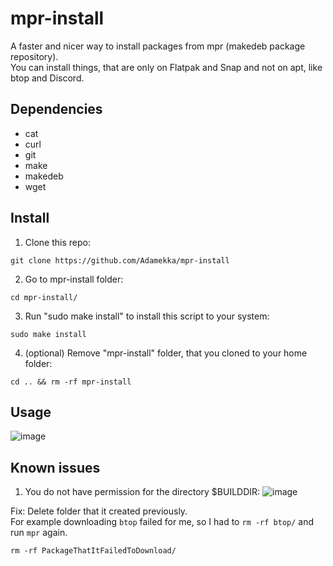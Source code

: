 # mpr-install
A faster and nicer way to install packages from mpr (makedeb package repository).<br />
You can install things, that are only on Flatpak and Snap and not on apt, like btop and Discord.

## Dependencies

* cat
* curl
* git
* make
* makedeb
* wget

## Install

1. Clone this repo:
```
git clone https://github.com/Adamekka/mpr-install
```
2. Go to mpr-install folder:
```
cd mpr-install/
```
3. Run "sudo make install" to install this script to your system:
```
sudo make install
```
4. (optional) Remove "mpr-install" folder, that you cloned to your home folder:
```
cd .. && rm -rf mpr-install
```

## Usage

![image](https://user-images.githubusercontent.com/68786400/179354119-6d7fbbb1-c8fc-4f4e-b7ac-bfeb4096b8a3.png)


## Known issues

1. You do not have permission for the directory $BUILDDIR:
![image](https://user-images.githubusercontent.com/68786400/177850543-a921acda-5d70-4459-91e2-6e452542fd63.png)

Fix: Delete folder that it created previously.<br />
For example downloading  ```btop``` failed for me, so I had to  ```rm -rf btop/``` and run ```mpr``` again.
```
rm -rf PackageThatItFailedToDownload/
```

